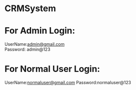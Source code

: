 # CRMSystem

# For Admin Login:
UserName:admin@gmail.com  
Password: admin@123

# For Normal User Login:
UserName:normaluser@gmail.com
Password:normaluser@123
